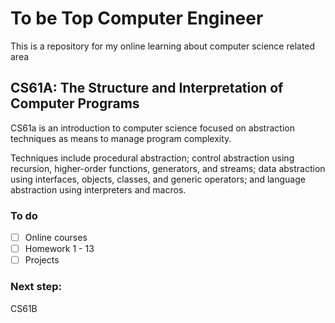 # To be Top Computer Engineer

This is a repository for my online learning about computer science related area


## CS61A: The Structure and Interpretation of Computer Programs

CS61a is an introduction to computer science focused on abstraction techniques as means to manage program complexity. 

Techniques include procedural abstraction; control abstraction using recursion, higher-order functions, generators, and streams; data abstraction using interfaces, objects, classes, and generic operators; and language abstraction using interpreters and macros. 

### To do

- [ ] Online courses
- [ ] Homework 1 - 13
- [ ] Projects

### Next step:

CS61B
